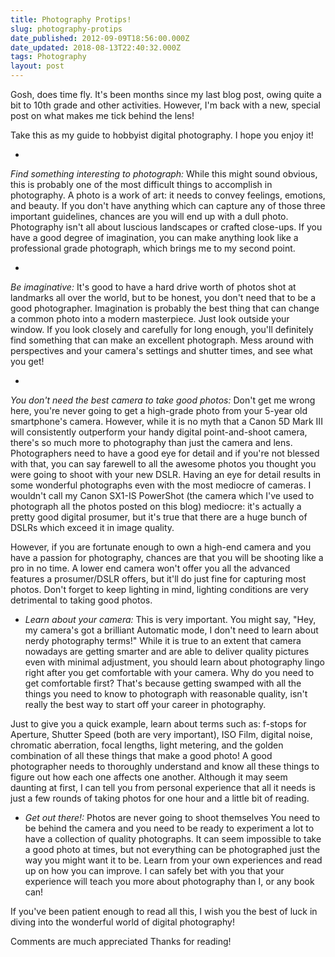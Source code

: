 ```yaml
---
title: Photography Protips!
slug: photography-protips
date_published: 2012-09-09T18:56:00.000Z
date_updated: 2018-08-13T22:40:32.000Z
tags: Photography
layout: post
---
```


Gosh, does time fly. It\'s been months since my last blog post, owing quite a bit to 10th grade and other activities. However, I\'m back with a new, special post on what makes me tick behind the lens!

Take this as my guide to hobbyist digital photography. I hope you enjoy it!

- 
*Find something interesting to photograph:* While this might sound obvious, this is probably one of the most difficult things to accomplish in photography. A photo is a work of art: it needs to convey feelings, emotions, and beauty. If you don\'t have anything which can capture any of those three important guidelines, chances are you will end up with a dull photo. Photography isn\'t all about luscious landscapes or crafted close-ups. If you have a good degree of imagination, you can make anything look like a professional grade photograph, which brings me to my second point.

- 
*Be imaginative:* It\'s good to have a hard drive worth of photos shot at landmarks all over the world, but to be honest, you don\'t need that to be a good photographer. Imagination is probably the best thing that can change a common photo into a modern masterpiece. Just look outside your window. If you look closely and carefully for long enough, you\'ll definitely find something that can make an excellent photograph. Mess around with perspectives and your camera\'s settings and shutter times, and see what you get!

- 
*You don\'t need the best camera to take good photos:* Don\'t get me wrong here, you\'re never going to get a high-grade photo from your 5-year old smartphone\'s camera. However, while it is no myth that a Canon 5D Mark III will consistently outperform your handy digital point-and-shoot camera, there\'s so much more to photography than just the camera and lens. Photographers need to have a good eye for detail and if you\'re not blessed with that, you can say farewell to all the awesome photos you thought you were going to shoot with your new DSLR. Having an eye for detail results in some wonderful photographs even with the most mediocre of cameras. I wouldn\'t call my Canon SX1-IS PowerShot (the camera which I\'ve used to photograph all the photos posted on this blog) mediocre: it\'s actually a pretty good digital prosumer, but it\'s true that there are a huge bunch of DSLRs which exceed it in image quality.

However, if you are fortunate enough to own a high-end camera and you have a passion for photography, chances are that you will be shooting like a pro in no time. A lower end camera won\'t offer you all the advanced features a prosumer/DSLR offers, but it\'ll do just fine for capturing most photos. Don\'t forget to keep lighting in mind, lighting conditions are very detrimental to taking good photos.

- *Learn about your camera:* This is very important. You might say, "Hey, my camera\'s got a brilliant Automatic mode, I don\'t need to learn about nerdy photography terms!" While it is true to an extent that camera nowadays are getting smarter and are able to deliver quality pictures even with minimal adjustment, you should learn about photography lingo right after you get comfortable with your camera. Why do you need to get comfortable first? That\'s because getting swamped with all the things you need to know to photograph with reasonable quality, isn\'t really the best way to start off your career in photography.

Just to give you a quick example, learn about terms such as: f-stops for Aperture, Shutter Speed (both are very important), ISO Film, digital noise, chromatic aberration, focal lengths, light metering, and the golden combination of all these things that make a good photo! A good photographer needs to thoroughly understand and know all these things to figure out how each one affects one another. Although it may seem daunting at first, I can tell you from personal experience that all it needs is just a few rounds of taking photos for one hour and a little bit of reading.

- *Get out there!:* Photos are never going to shoot themselves You need to be behind the camera and you need to be ready to experiment a lot to have a collection of quality photographs. It can seem impossible to take a good photo at times, but not everything can be photographed just the way you might want it to be. Learn from your own experiences and read up on how you can improve. I can safely bet with you that your experience will teach you more about photography than I, or any book can!

If you\'ve been patient enough to read all this, I wish you the best of luck in diving into the wonderful world of digital photography!

Comments are much appreciated Thanks for reading!

